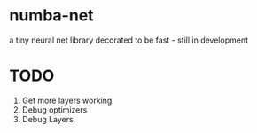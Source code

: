 # numba-net
a tiny neural net library decorated to be fast - still in development

# TODO

1. Get more layers working
2. Debug optimizers
3. Debug Layers
